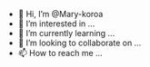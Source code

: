 - 👋 Hi, I’m @Mary-koroa
- 👀 I’m interested in ...
- 🌱 I’m currently learning ...
- 💞️ I’m looking to collaborate on ...
- 📫 How to reach me ...

<!---
Mary-koroa/Mary-koroa is a ✨ special ✨ repository because its `README.md` (this file) appears on your GitHub profile.
You can click the Preview link to take a look at your changes.
--->
